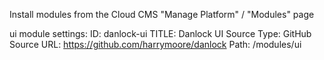 Install modules from the Cloud CMS "Manage Platform" / "Modules" page

ui module settings:
ID: danlock-ui
TITLE: Danlock UI
Source Type: GitHub
Source URL: https://github.com/harrymoore/danlock
Path: /modules/ui